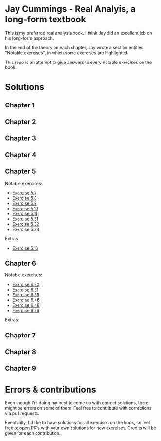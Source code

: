 # Jay Cummings - Real Analyis, a long-form textbook
This is my preferred real analysis book. I think Jay did an excellent job on his long-form approach.

In the end of the theory on each chapter, Jay wrote a section entitled "Notable exercises", in which some exercises are highlighted.

This repo is an attempt to give answers to every notable exercises on the book.

# Solutions

## Chapter 1

## Chapter 2

## Chapter 3

## Chapter 4

## Chapter 5
Notable exercises:
- [Exercise 5.7](/5/5.7)
- [Exercise 5.8](/5/5.8)
- [Exercise 5.9](/5/5.9)
- [Exercise 5.10](/5/5.10)
- [Exercise 5.11](/5/5.11)
- [Exercise 5.31](/5/5.31)
- [Exercise 5.32](/5/5.32)
- [Exercise 5.33](/5/5.33)

Extras:
- [Exercise 5.16](/5/5.16)

## Chapter 6
Notable exercises:
- [Exercise 6.30](/6/6.30)
- [Exercise 6.31](/6/6.31)
- [Exercise 6.35](/6/6.35)
- [Exercise 6.46](/6/6.46)
- [Exercise 6.48](/6/6.48)
- [Exercise 6.56](/6/6.56)

Extras:

## Chapter 7

## Chapter 8

## Chapter 9

# Errors & contributions
Even though I'm doing my best to come up with correct solutions, there might be errors on some of them. Feel free to contribute with corrections via pull requests.

Eventually, I'd like to have solutions for all exercises on the book, so feel free to open PR's with your own solutions for new exercises. Credits will be given for each contribution.




